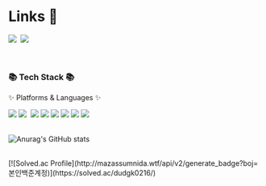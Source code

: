 <h1> Links 👀 </h1>

<p >
  <a href="https://velog.io/@dudgk0216"> 
     <img src="https://img.shields.io/badge/Tech%20Blog-20C997?style=flat-&logo=Vimeo&logoColor=white&link=https://velog.io/@edie_ko/"/></a>&nbsp
  <a href="mailto:dudgk0216@gmail.com"><img src="https://img.shields.io/badge/Gmail-d14836?style=flat-&logo=Gmail&logoColor=white&link=edie.spark1er@gmail.com"/></a><br>
</p>
<br />
<div>
	<h3>📚 Tech Stack 📚</h3>
	<p>✨ Platforms & Languages ✨</p>
</div>
<div >
	<img src="https://img.shields.io/badge/HTML-E34F26?style=flat-square&logo=HTML5&logoColor=white" />
	<img src="https://img.shields.io/badge/Javascript-ffb13b?style=flat-square&logo=javascript&logoColor=white"/></a>&nbsp
	<img src="https://img.shields.io/badge/TypeScript-3178C6?style=flat-square&logo=TypeScript&logoColor=white" />
	<img src="https://img.shields.io/badge/React-61DAFB?style=flat-square&logo=React&logoColor=white" />
	<img src="https://img.shields.io/badge/Next.js-000000?style=flat-square&logo=Next.js&logoColor=white" />
	<img src="https://img.shields.io/badge/styled-component-DB7093?style=flat-square&logo=styled-components&logoColor=white" />
	<img src="https://img.shields.io/badge/css-1572B6?style=flat-square&logo=css3&logoColor=white"/>
	<img src="https://img.shields.io/badge/Redux-%23764ABC?style=flat-square&logo=Redux&logoColor=white" />&nbsp 
</div>
<br />

![Anurag's GitHub stats](https://github-readme-stats.vercel.app/api?username=leeyounagh&show_icons=true&theme=radical)	

<br />
[![Solved.ac Profile](http://mazassumnida.wtf/api/v2/generate_badge?boj=본인백준계정)](https://solved.ac/dudgk0216/)  




